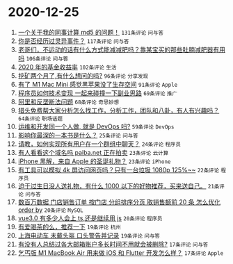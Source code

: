 # 2020-12-25

1. [一个关于我的同事计算 md5 的问题！](https://www.v2ex.com/t/738468) ``131条评论`` ``问与答``
1. [你是否经历过灵异事件？](https://www.v2ex.com/t/738575) ``117条评论`` ``问与答``
1. [老哥们，不运动的话有什么方式能减减肥吗？靠某宝买的那些肚腩减肥器有用吗](https://www.v2ex.com/t/738618) ``106条评论`` ``问与答``
1. [2020 年的基金收益率](https://www.v2ex.com/t/738481) ``102条评论`` ``生活``
1. [挖矿两个月了,有什么想问的吗?](https://www.v2ex.com/t/738621) ``96条评论`` ``分享发现``
1. [有了 M1 Mac Mini 感觉黑苹果没了生存空间](https://www.v2ex.com/t/738682) ``91条评论`` ``Apple``
1. [程序员如何技术变现 一起来碰撞一下副业思路](https://www.v2ex.com/t/738524) ``69条评论`` ``推广``
1. [阿里和反垄断法问题](https://www.v2ex.com/t/738631) ``68条评论`` ``奇思妙想``
1. [猎头免费帮大家分析怎么找工作，分析工作，团队和八卦，有人有兴趣吗？](https://www.v2ex.com/t/738583) ``64条评论`` ``职场话题``
1. [运维和开发同一个人做, 就是 DevOps 吗?](https://www.v2ex.com/t/738508) ``59条评论`` ``DevOps``
1. [影响你最深的一本书是什么？](https://www.v2ex.com/t/738730) ``25条评论`` ``问与答``
1. [请教，如何实现所有用户在一个群组中聊天？](https://www.v2ex.com/t/738642) ``24条评论`` ``程序员``
1. [有人看看这个域名吗 paiba.net 正在拍卖](https://www.v2ex.com/t/738641) ``23条评论`` ``云计算``
1. [iPhone 黑解，来自 Apple 的圣诞礼物？](https://www.v2ex.com/t/738543) ``23条评论`` ``iPhone``
1. [有工具可以模拟 4k 屏访问网页吗？只有一台垃圾 1080p 125%~~](https://www.v2ex.com/t/738597) ``22条评论`` ``程序员``
1. [迫于过生日没人送礼物，有什么 1000 以下的好物推荐，买来送自己。](https://www.v2ex.com/t/738632) ``21条评论`` ``问与答``
1. [数百万数据 门店销售订单 按门店 分组排序分页 取销售额前 20 条 怎么优化 order by](https://www.v2ex.com/t/738660) ``20条评论`` ``MySQL``
1. [vue3.0 有多少人会上 ts,还是继续用 js](https://www.v2ex.com/t/738614) ``20条评论`` ``程序员``
1. [有爱喝茶的么，推荐一下](https://www.v2ex.com/t/738625) ``19条评论`` ``杭州``
1. [上海电动车 未戴头盔 口头警告并记录](https://www.v2ex.com/t/738482) ``19条评论`` ``问与答``
1. [有没有人总结过各大邮箱账户多长时间不用就会被删除?](https://www.v2ex.com/t/738559) ``17条评论`` ``问与答``
1. [乞丐版 M1 MacBook Air 用来做 iOS 和 Flutter 开发怎么样？](https://www.v2ex.com/t/738464) ``17条评论`` ``Apple``
